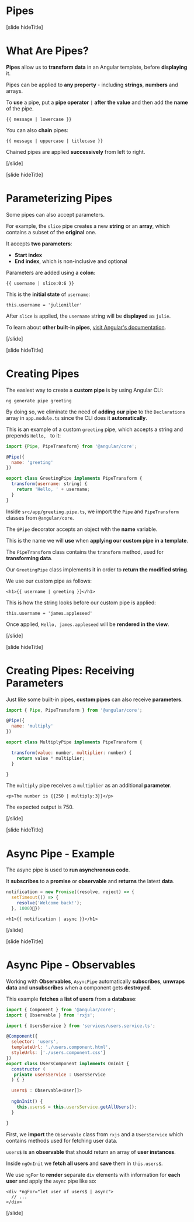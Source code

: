 # Pipes

[slide hideTitle]

# What Are Pipes?

**Pipes** allow us to **transform data** in an Angular template, before **displaying** it.

Pipes can be applied to **any property** - including **strings**, **numbers** and arrays.

To **use** a pipe, put a **pipe operator** `|` **after the value** and then add the **name** of the pipe.

`{{ message | lowercase }}`

You can also **chain** pipes:

`{{ message | uppercase | titlecase }}`

Chained pipes are applied **successively** from left to right.

[/slide]


[slide hideTitle]

# Parameterizing Pipes

Some pipes can also accept parameters.

For example, the `slice` pipe creates a new **string** or an **array**, which contains a subset of the **original** one.

It accepts **two parameters**:

- **Start index**
- **End index**, which is non-inclusive and optional

Parameters are added using a **colon**:

`{{ username | slice:0:6 }}`

This is the **initial state** of `username`:

`this.username = 'juliemiller'`

After `slice` is applied, the `username` string will be **displayed** as `julie`.

To learn about **other built-in pipes**, [visit Angular's documentation](https://angular.io/api?query=pipe
).

[/slide]


[slide hideTitle]

# Creating Pipes

The easiest way to create a **custom pipe** is by using Angular CLI:

`ng generate pipe greeting`

By doing so, we eliminate the need of **adding our pipe** to the `Declarations` array in `app.module.ts` since the CLI does it **automatically**.

This is an example of a custom `greeting` pipe, which accepts a string and prepends `Hello, ` to it:

```js
import {Pipe, PipeTransform} from '@angular/core';

@Pipe({
  name: 'greeting'
})

export class GreetingPipe implements PipeTransform {
  transform(username: string) {
    return 'Hello, ' + username;
  }
}
```

Inside `src/app/greeting.pipe.ts`, we import the `Pipe` and `PipeTransform` classes from `@angular/core`.

The `@Pipe` decorator accepts an object with the **name** variable.

This is the name we will **use** when **applying our custom pipe in a template**.

The `PipeTransform` class contains the `transform` method, used for **transforming data**.

Our `GreetingPipe` class implements it in order to **return the modified string**.

We use our custom pipe as follows:

`<h1>{{ username | greeting }}</h1>`

This is how the string looks before our custom pipe is applied:

`this.username = 'james.appleseed'`

Once applied, `Hello, james.appleseed` will be **rendered in the view**.



[/slide]

[slide hideTitle]

# Creating Pipes: Receiving Parameters

Just like some built-in pipes, **custom pipes** can also receive **parameters**.

```js
import { Pipe, PipeTransform } from '@angular/core';

@Pipe({
  name: 'multiply'
})

export class MultiplyPipe implements PipeTransform {

  transform(value: number, multiplier: number) {
    return value * multiplier;
  }

}
```

The `multiply` pipe receives a `multiplier` as an additional **parameter**.

`<p>The number is {{250 | multiply:3}}</p>`

The expected output is 750.


[/slide]

[slide hideTitle]

# Async Pipe - Example

The async pipe is used to **run asynchronous code**.

It **subscribes** to a **promise** or **observable** and **returns** the latest **data**.

```js
notification = new Promise((resolve, reject) => {
  setTimeout(() => {
    resolve('Welcome back!');
  }, 1000)}) 

```

`<h1>{{ notification | async }}</h1>`


[/slide]

[slide hideTitle]

# Async Pipe - Observables

Working with **Observables**, `AsyncPipe` automatically **subscribes**, **unwraps data** and **unsubscribes** when a component gets **destroyed**.

This example **fetches** a **list of users** from a **database**:

```js
import { Component } from '@angular/core';
import { Observable } from 'rxjs';

import { UsersService } from 'services/users.service.ts';

@Component({
  selector: 'users',
  templateUrl: './users.component.html',
  styleUrls: ['./users.component.css']
})
export class UsersComponent implements OnInit { 
  constructor (
   private usersService : UsersService
  ) { }

  users$ : Observable<User[]>
   
  ngOnInit() {
    this.users$ = this.usersService.getAllUsers();
  }

}

```

First, we **import** the `Observable` class from `rxjs` and a `UsersService` which contains methods used for fetching user data.

`users$` is an **observable** that should return an array of **user instances**.

Inside `ngOnInit` we **fetch all users** and **save** them in `this.users$`.

We use `ngFor` to **render** separate `div` elements with information for **each user** and apply the `async` pipe like so:

```
<div *ngFor="let user of users$ | async">
  // ...
</div>
```

[/slide]